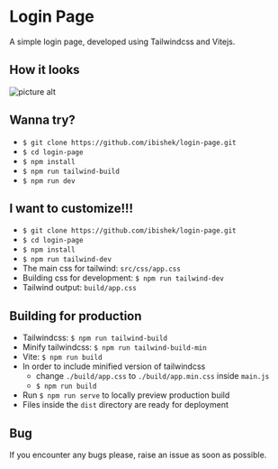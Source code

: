 # Login Page
A simple login page, developed using Tailwindcss and Vitejs.

## How it looks
![picture alt](https://repository-images.githubusercontent.com/433316155/89ff4c11-283a-41a4-aa7e-f55ae5012873 "Login Page by iBishek")

## Wanna try?
* `$ git clone https://github.com/ibishek/login-page.git`
* `$ cd login-page`
* `$ npm install`
* `$ npm run tailwind-build`
* `$ npm run dev`

## I want to customize!!!
* `$ git clone https://github.com/ibishek/login-page.git`
* `$ cd login-page`
* `$ npm install`
* `$ npm run tailwind-dev`
* The main css for tailwind: `src/css/app.css`
* Building css for development: `$ npm run tailwind-dev`
* Tailwind output: `build/app.css`

## Building for production
* Tailwindcss: `$ npm run tailwind-build`
* Minify tailwindcss: `$ npm run tailwind-build-min`
* Vite: `$ npm run build`
* In order to include minified version of tailwindcss
  - change `./build/app.css` to `./build/app.min.css` inside `main.js`
  - `$ npm run build`
* Run `$ npm run serve` to locally preview production build
* Files inside the `dist` directory are ready for deployment

## Bug 
If you encounter any bugs please, raise an issue as soon as possible.
